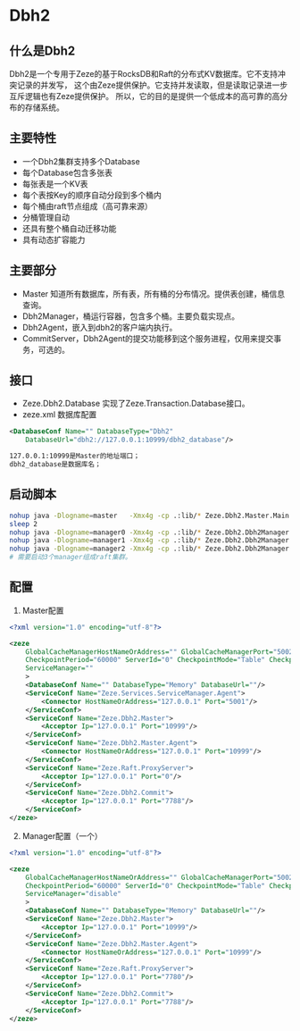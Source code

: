 # Dbh2

## 什么是Dbh2
Dbh2是一个专用于Zeze的基于RocksDB和Raft的分布式KV数据库。它不支持冲突记录的并发写，
这个由Zeze提供保护。它支持并发读取，但是读取记录进一步互斥逻辑也有Zeze提供保护。
所以，它的目的是提供一个低成本的高可靠的高分布的存储系统。

## 主要特性
* 一个Dbh2集群支持多个Database
* 每个Database包含多张表
* 每张表是一个KV表
* 每个表按Key的顺序自动分段到多个桶内
* 每个桶由raft节点组成（高可靠来源）
* 分桶管理自动
* 还具有整个桶自动迁移功能
* 具有动态扩容能力

## 主要部分
* Master 知道所有数据库，所有表，所有桶的分布情况。提供表创建，桶信息查询。
* Dbh2Manager，桶运行容器，包含多个桶。主要负载实现点。
* Dbh2Agent，嵌入到dbh2的客户端内执行。
* CommitServer，Dbh2Agent的提交功能移到这个服务进程，仅用来提交事务，可选的。

## 接口
* Zeze.Dbh2.Database 实现了Zeze.Transaction.Database接口。
* zeze.xml 数据库配置
```xml
<DatabaseConf Name="" DatabaseType="Dbh2"
    DatabaseUrl="dbh2://127.0.0.1:10999/dbh2_database"/>

127.0.0.1:10999是Master的地址端口；
dbh2_database是数据库名；
```
## 启动脚本
```bash
nohup java -Dlogname=master   -Xmx4g -cp .:lib/* Zeze.Dbh2.Master.Main zeze.xml&
sleep 2
nohup java -Dlogname=manager0 -Xmx4g -cp .:lib/* Zeze.Dbh2.Dbh2Manager manager0 zeze0.xml &
nohup java -Dlogname=manager1 -Xmx4g -cp .:lib/* Zeze.Dbh2.Dbh2Manager manager1 zeze1.xml &
nohup java -Dlogname=manager2 -Xmx4g -cp .:lib/* Zeze.Dbh2.Dbh2Manager manager2 zeze2.xml &
# 需要启动3个manager组成raft集群。
```

## 配置
1. Master配置
```xml
<?xml version="1.0" encoding="utf-8"?>

<zeze
	GlobalCacheManagerHostNameOrAddress="" GlobalCacheManagerPort="5002"
	CheckpointPeriod="60000" ServerId="0" CheckpointMode="Table" CheckpointFlushMode="SingleThread" CheckpointModeTableFlushConcurrent="4"
	ServiceManager=""
	>
	<DatabaseConf Name="" DatabaseType="Memory" DatabaseUrl=""/>
	<ServiceConf Name="Zeze.Services.ServiceManager.Agent">
		<Connector HostNameOrAddress="127.0.0.1" Port="5001"/>
	</ServiceConf>
	<ServiceConf Name="Zeze.Dbh2.Master">
		<Acceptor Ip="127.0.0.1" Port="10999"/>
	</ServiceConf>
	<ServiceConf Name="Zeze.Dbh2.Master.Agent">
		<Connector HostNameOrAddress="127.0.0.1" Port="10999"/>
	</ServiceConf>
	<ServiceConf Name="Zeze.Raft.ProxyServer">
		<Acceptor Ip="127.0.0.1" Port="0"/>
	</ServiceConf>
	<ServiceConf Name="Zeze.Dbh2.Commit">
		<Acceptor Ip="127.0.0.1" Port="7788"/>
	</ServiceConf>
</zeze>
```
2. Manager配置（一个）
```xml
<?xml version="1.0" encoding="utf-8"?>

<zeze
	GlobalCacheManagerHostNameOrAddress="" GlobalCacheManagerPort="5002"
	CheckpointPeriod="60000" ServerId="0" CheckpointMode="Table" CheckpointFlushMode="SingleThread" CheckpointModeTableFlushConcurrent="4"
	ServiceManager="disable"
	>
	<DatabaseConf Name="" DatabaseType="Memory" DatabaseUrl=""/>
	<ServiceConf Name="Zeze.Dbh2.Master">
		<Acceptor Ip="127.0.0.1" Port="10999"/>
	</ServiceConf>
	<ServiceConf Name="Zeze.Dbh2.Master.Agent">
		<Connector HostNameOrAddress="127.0.0.1" Port="10999"/>
	</ServiceConf>
	<ServiceConf Name="Zeze.Raft.ProxyServer">
		<Acceptor Ip="127.0.0.1" Port="7780"/>
	</ServiceConf>
	<ServiceConf Name="Zeze.Dbh2.Commit">
		<Acceptor Ip="127.0.0.1" Port="7788"/>
	</ServiceConf>
</zeze>
```